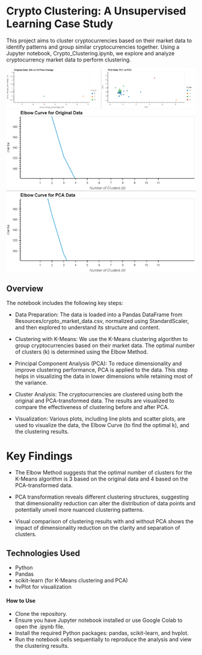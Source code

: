 ﻿# Crypto Clustering: A Unsupervised Learning Case Study
This project aims to cluster cryptocurrencies based on their market data to identify patterns and group similar cryptocurrencies together. Using a Jupyter notebook, Crypto_Clustering.ipynb, we explore and analyze cryptocurrency market data to perform clustering.

![App Screenshot](https://github.com/Xthe23/CryptoClustering/blob/main/Resources/img1.png)  
![App Screenshot](https://github.com/Xthe23/CryptoClustering/blob/main/Resources/img2.png)  


## Overview
The notebook includes the following key steps:

- Data Preparation: The data is loaded into a Pandas DataFrame from Resources/crypto_market_data.csv, normalized using StandardScaler, and then explored to understand its structure and content.

- Clustering with K-Means: We use the K-Means clustering algorithm to group cryptocurrencies based on their market data. The optimal number of clusters (k) is determined using the Elbow Method.

- Principal Component Analysis (PCA): To reduce dimensionality and improve clustering performance, PCA is applied to the data. This step helps in visualizing the data in lower dimensions while retaining most of the variance.

- Cluster Analysis: The cryptocurrencies are clustered using both the original and PCA-transformed data. The results are visualized to compare the effectiveness of clustering before and after PCA.

- Visualization: Various plots, including line plots and scatter plots, are used to visualize the data, the Elbow Curve (to find the optimal k), and the clustering results.

# Key Findings
- The Elbow Method suggests that the optimal number of clusters for the K-Means algorithm is 3 based on the original data and 4 based on the PCA-transformed data.

- PCA transformation reveals different clustering structures, suggesting that dimensionality reduction can alter the distribution of data points and potentially unveil more nuanced clustering patterns.

- Visual comparison of clustering results with and without PCA shows the impact of dimensionality reduction on the clarity and separation of clusters.

## Technologies Used
- Python
- Pandas
- scikit-learn (for K-Means clustering and PCA)
- hvPlot for visualization

#### How to Use
- Clone the repository.
- Ensure you have Jupyter notebook installed or use Google Colab to open the .ipynb file.
- Install the required Python packages: pandas, scikit-learn, and hvplot.
- Run the notebook cells sequentially to reproduce the analysis and view the clustering results.
